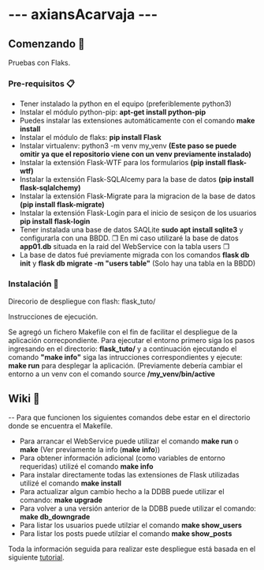 # --- axiansAcarvaja ---

## Comenzando 🚀

Pruebas con Flaks.

### Pre-requisitos 📋
- Tener instalado la python en el equipo (preferiblemente python3)
- Instalar el módulo python-pip: **apt-get install python-pip**
- Puedes instalar las extensiones automáticamente con el comando **make install**
- Instalar el módulo de flaks: **pip install Flask**
- Instalar virtualenv: python3 -m venv my_venv **(Este paso se puede omitir ya que el repositorio viene con un venv previamente instalado)**
- Instalar la extensión Flask-WTF para los formularios **(pip install flask-wtf)**
- Instalar la extensión Flask-SQLAlcemy para la base de datos **(pip install flask-sqlalchemy)**
- Instalar la extensión Flask-Migrate para la migracion de la base de datos **(pip install flask-migrate)**
- Instalar la extensión Flask-Login para el inicio de sesiçon de los usuarios **pip install flask-login**
- Tener instalada una base de datos SAQLite **sudo apt install sqlite3** y configurarla con una BBDD.
❒ En mi caso utilizaré la base de datos **app01.db** situada en la raid del WebService con la tabla users ❒
- La base de datos fué previamente migrada con los comandos **flask db init** y **flask db migrate -m "users table"** (Solo hay una tabla en la BBDD)

### Instalación 🔧
Direcorio de despliegue con flash: flask_tuto/

Instrucciones de ejecución.

Se agregó un fichero Makefile con el fin de facilitar el despliegue de la aplicación correcpondiente.
Para ejecutar el entorno primero siga los pasos ingresando en el directorio: **flask_tuto/** y a continuación ejecutando el comando **"make info"** siga las intrucciones correspondientes y ejecute: **make run** para desplegar la aplicación. (Previamente debería cambiar el entorno a un venv con el comando source **/my_venv/bin/active**

## Wiki 📖

-- Para que funcionen los siguientes comandos debe estar en el directorio donde se encuentra el Makefile.
- Para arrancar el WebService puede utilizar el comando **make run** o **make** (Ver previamente la info (**make info**))
- Para obtener información adicional (como variables de entorno requeridas) utilizé el comando **make info**
- Para instalar directamente todas las extensiones de Flask utilizadas utilizé el comando **make install**
- Para actualizar algun cambio hecho a la DDBB puede utilizar el comando: **make upgrade**
- Para volver a una versión anterior de la DDBB puede utilizar el comando: **make db_downgrade**
- Para listar los usuarios puede utilziar el comando **make show_users**
- Para listar los posts puede utilziar el comando **make show_posts**

Toda la información seguida para realizar este despliegue está basada en el siguiente [tutorial](https://blog.miguelgrinberg.com/post/the-flask-mega-tutorial-part-i-hello-world).
